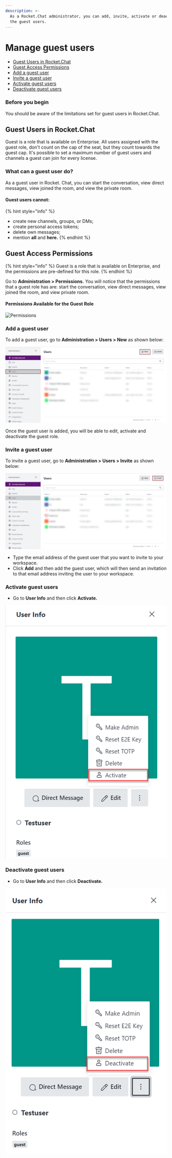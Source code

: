 ```yaml
---
description: >-
  As a Rocket.Chat administrator, you can add, invite, activate or deactivate
  the guest users.
---
```


# Manage guest users

* [Guest Users in Rocket.Chat](manage-guest-users.md#guest-users-in-rocket.chat)&#x20;
* [Guest Access Permissions](manage-guest-users.md#rocket.chat-guest-access-permissions)&#x20;
* [Add a guest user](manage-guest-users.md#add-a-guest-user-to-channels)
* [Invite a guest user](manage-guest-users.md#invite-a-guest-user)&#x20;
* [Activate guest users](manage-guest-users.md#enable-guest-users)&#x20;
* [Deactivate guest users](manage-guest-users.md#disable-guest-users)&#x20;

### Before you begin

You should be aware of the limitations set for guest users in Rocket.Chat.

## Guest Users in Rocket.Chat

Guest is a role that is available on Enterprise. All users assigned with the guest role, don't count on the cap of the seat, but they count towards the guest cap. It's possible to set a maximum number of guest users and channels a guest can join for every license.

### What can a guest user do?

As a guest user in Rocket. Chat, you can start the conversation, view direct messages, view joined the room, and view the private room.

#### Guest users cannot:

{% hint style="info" %}
* create new channels, groups, or DMs;
* create personal access tokens;
* delete own messages;
* mention **all** and **here.**
{% endhint %}

## **Guest Access Permissions**

{% hint style="info" %}
Guest is a role that is available on Enterprise, and the permissions are pre-defined for this role.
{% endhint %}

Go to **Administration > Permissions.** You will notice that the permissions that a guest role has are: start the conversation, view direct messages, view joined the room, and view private room.

#### Permissions Available **for the Guest Role**

![Permissions](../../../../.gitbook/assets/GuestUser\_Permissions.png)

### Add a guest user

To add a guest user, go to **Administration > Users > New** as shown below:

![](<../../../../.gitbook/assets/New User.png>)

Once the guest user is added, you will be able to edit, activate and deactivate the guest role.

### Invite a guest user

To invite a guest user, go to **Administration > Users > Invite** as shown below:

![](<../../../../.gitbook/assets/Invite Users.png>)

* Type the email address of the guest user that you want to invite to your workspace.
* Click **Add** and then add the guest user, which will then send an invitation to that email address inviting the user to your workspace.

### Activate guest users

* Go to **User Info** and then click **Activate.**

![](../../../../.gitbook/assets/ActivateGuestuser.png)

### Deactivate guest users

* Go to **User Info** and then click **Deactivate.**

![](../../../../.gitbook/assets/Deactivateguest.png)
